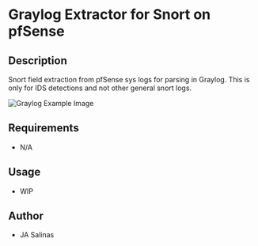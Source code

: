 # Graylog Extractor for Snort on pfSense

## Description
Snort field extraction from pfSense sys logs for parsing in Graylog. This is only for IDS detections and not other general snort logs.

![Graylog Example Image](image.png)

## Requirements
- N/A

## Usage
- WIP

## Author
* JA Salinas

